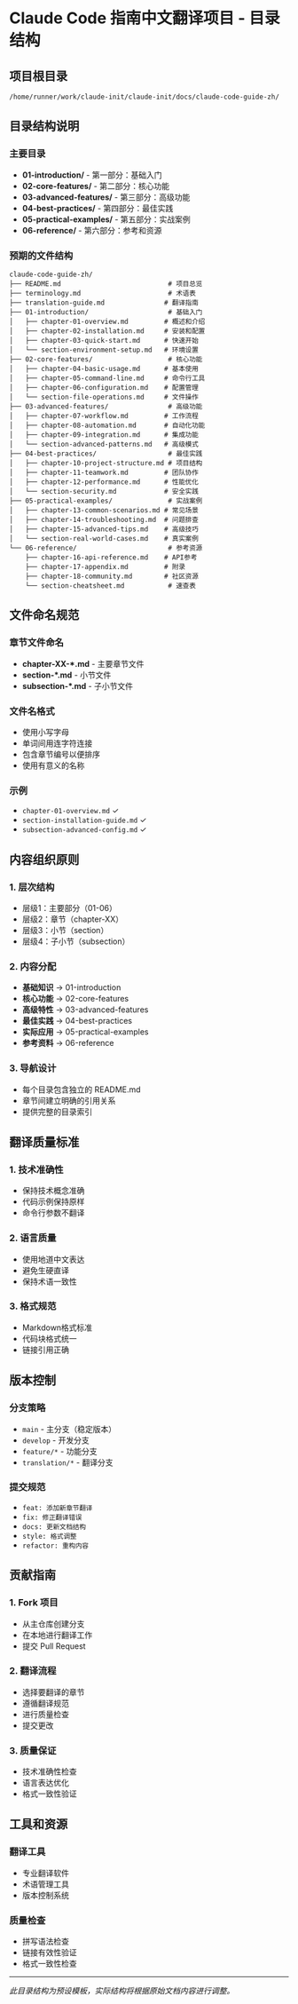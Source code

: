 # Claude Code 指南中文翻译项目 - 目录结构

## 项目根目录
```
/home/runner/work/claude-init/claude-init/docs/claude-code-guide-zh/
```

## 目录结构说明

### 主要目录
- **01-introduction/** - 第一部分：基础入门
- **02-core-features/** - 第二部分：核心功能  
- **03-advanced-features/** - 第三部分：高级功能
- **04-best-practices/** - 第四部分：最佳实践
- **05-practical-examples/** - 第五部分：实战案例
- **06-reference/** - 第六部分：参考和资源

### 预期的文件结构

```
claude-code-guide-zh/
├── README.md                           # 项目总览
├── terminology.md                      # 术语表
├── translation-guide.md               # 翻译指南
├── 01-introduction/                    # 基础入门
│   ├── chapter-01-overview.md         # 概述和介绍
│   ├── chapter-02-installation.md     # 安装和配置
│   ├── chapter-03-quick-start.md      # 快速开始
│   └── section-environment-setup.md   # 环境设置
├── 02-core-features/                   # 核心功能
│   ├── chapter-04-basic-usage.md      # 基本使用
│   ├── chapter-05-command-line.md     # 命令行工具
│   ├── chapter-06-configuration.md    # 配置管理
│   └── section-file-operations.md     # 文件操作
├── 03-advanced-features/               # 高级功能
│   ├── chapter-07-workflow.md         # 工作流程
│   ├── chapter-08-automation.md       # 自动化功能
│   ├── chapter-09-integration.md      # 集成功能
│   └── section-advanced-patterns.md   # 高级模式
├── 04-best-practices/                  # 最佳实践
│   ├── chapter-10-project-structure.md # 项目结构
│   ├── chapter-11-teamwork.md         # 团队协作
│   ├── chapter-12-performance.md      # 性能优化
│   └── section-security.md            # 安全实践
├── 05-practical-examples/              # 实战案例
│   ├── chapter-13-common-scenarios.md # 常见场景
│   ├── chapter-14-troubleshooting.md  # 问题排查
│   ├── chapter-15-advanced-tips.md    # 高级技巧
│   └── section-real-world-cases.md    # 真实案例
└── 06-reference/                       # 参考资源
    ├── chapter-16-api-reference.md    # API参考
    ├── chapter-17-appendix.md         # 附录
    ├── chapter-18-community.md        # 社区资源
    └── section-cheatsheet.md           # 速查表
```

## 文件命名规范

### 章节文件命名
- **chapter-XX-*.md** - 主要章节文件
- **section-*.md** - 小节文件
- **subsection-*.md** - 子小节文件

### 文件名格式
- 使用小写字母
- 单词间用连字符连接
- 包含章节编号以便排序
- 使用有意义的名称

### 示例
- `chapter-01-overview.md` ✓
- `section-installation-guide.md` ✓
- `subsection-advanced-config.md` ✓

## 内容组织原则

### 1. 层次结构
- 层级1：主要部分（01-06）
- 层级2：章节（chapter-XX）
- 层级3：小节（section）
- 层级4：子小节（subsection）

### 2. 内容分配
- **基础知识** → 01-introduction
- **核心功能** → 02-core-features  
- **高级特性** → 03-advanced-features
- **最佳实践** → 04-best-practices
- **实际应用** → 05-practical-examples
- **参考资料** → 06-reference

### 3. 导航设计
- 每个目录包含独立的 README.md
- 章节间建立明确的引用关系
- 提供完整的目录索引

## 翻译质量标准

### 1. 技术准确性
- 保持技术概念准确
- 代码示例保持原样
- 命令行参数不翻译

### 2. 语言质量
- 使用地道中文表达
- 避免生硬直译
- 保持术语一致性

### 3. 格式规范
- Markdown格式标准
- 代码块格式统一
- 链接引用正确

## 版本控制

### 分支策略
- `main` - 主分支（稳定版本）
- `develop` - 开发分支
- `feature/*` - 功能分支
- `translation/*` - 翻译分支

### 提交规范
- `feat: 添加新章节翻译`
- `fix: 修正翻译错误`
- `docs: 更新文档结构`
- `style: 格式调整`
- `refactor: 重构内容`

## 贡献指南

### 1. Fork 项目
- 从主仓库创建分支
- 在本地进行翻译工作
- 提交 Pull Request

### 2. 翻译流程
- 选择要翻译的章节
- 遵循翻译规范
- 进行质量检查
- 提交更改

### 3. 质量保证
- 技术准确性检查
- 语言表达优化
- 格式一致性验证

## 工具和资源

### 翻译工具
- 专业翻译软件
- 术语管理工具
- 版本控制系统

### 质量检查
- 拼写语法检查
- 链接有效性验证
- 格式一致性检查

---

*此目录结构为预设模板，实际结构将根据原始文档内容进行调整。*